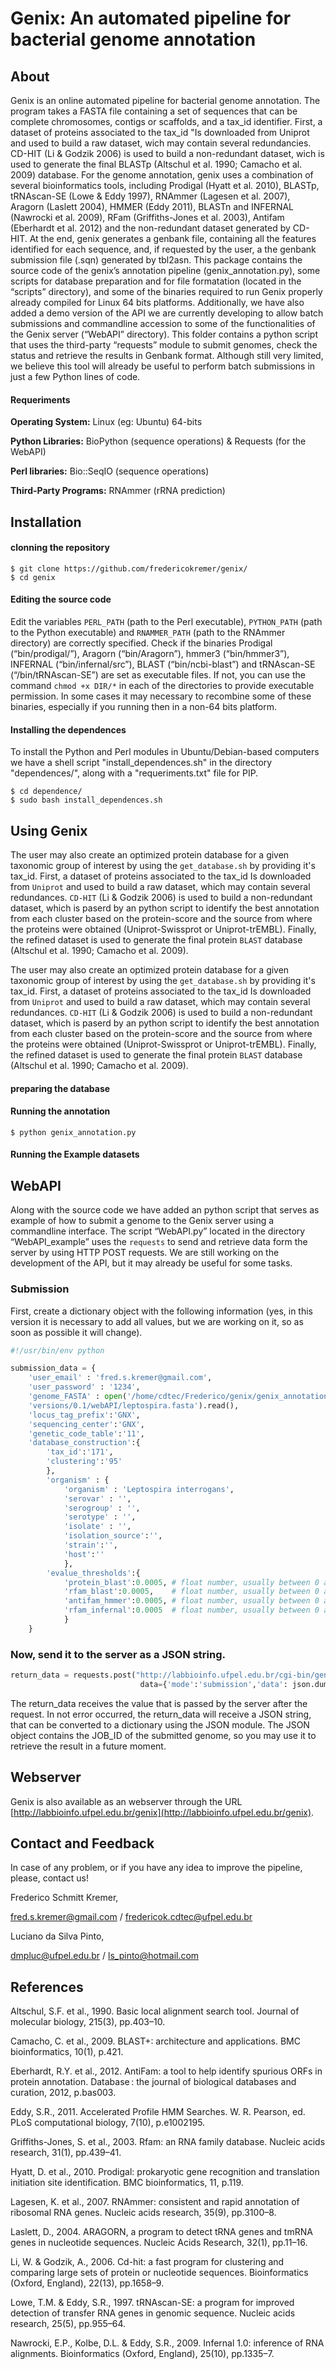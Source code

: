 # Genix:  An automated pipeline for bacterial genome annotation

## About

Genix is an online automated pipeline for bacterial genome annotation. The program takes a FASTA file containing a set of sequences that can be complete chromosomes, contigs or scaffolds, and a tax_id identifier. First, a dataset of proteins associated to the tax_id "Is downloaded from Uniprot
and used to build a raw dataset, wich may contain several redundancies. CD-HIT (Li & Godzik 2006) is used to build a non-redundant dataset, wich is used to generate the final BLASTp (Altschul et al. 1990; Camacho et al. 2009) database. For the genome annotation, genix uses a combination of
several bioinformatics tools, including Prodigal (Hyatt et al. 2010), BLASTp, tRNAscan-SE (Lowe & Eddy 1997), RNAmmer (Lagesen et al. 2007), Aragorn (Laslett 2004), HMMER (Eddy 2011), BLASTn and INFERNAL (Nawrocki et al. 2009), RFam (Griffiths-Jones et al. 2003), Antifam (Eberhardt et al. 2012) and the non-redundant dataset generated by CD-HIT. At the end, genix generates a genbank file, containing all the features identified for each sequence, and, if requested by the user, a the genbank submission file (.sqn) generated by tbl2asn.
This package contains the source code of the genix’s annotation pipeline (genix_annotation.py),
some scripts for database preparation and for file formatation (located in the “scripts” directory),
and some of the binaries required to run Genix properly already compiled for Linux 64 bits
platforms.
Additionally, we have also added a demo version of the API we are currently developing to allow
batch submissions and commandline accession to some of the functionalities of the Genix server
(“WebAPI” directory). This folder contains a python script that uses the third-party “requests”
module to submit genomes, check the status and retrieve the results in Genbank format. Although
still very limited, we believe this tool will already be useful to perform batch submissions in just a
few Python lines of code.

#### Requeriments

**Operating System:** Linux (eg: Ubuntu) 64-bits

**Python Libraries:** BioPython (sequence operations) & Requests (for the WebAPI)

**Perl libraries:** Bio::SeqIO (sequence operations)

**Third-Party Programs:** RNAmmer (rRNA prediction)


## Installation

#### clonning the repository

```shellscript
$ git clone https://github.com/fredericokremer/genix/
$ cd genix
```

#### Editing the source code

Edit the variables `PERL_PATH` (path to the Perl executable), `PYTHON_PATH` (path to
the Python executable) and `RNAMMER_PATH` (path to the RNAmmer directory) are
correctly specified. Check if the binaries Prodigal (“bin/prodigal/”), Aragorn (“bin/Aragorn”), hmmer3 (“bin/hmmer3”), INFERNAL (“bin/infernal/src”), BLAST (“bin/ncbi-blast”) and tRNAscan-SE (“/bin/tRNAscan-SE”) are set as executable files. If not, you can use the command `chmod +x DIR/*` in each of the directories to provide executable permission. In some cases it may necessary to recombine some of these binaries, especially if you running then in a non-64 bits platform.

#### Installing the dependences

To install the Python and Perl modules in Ubuntu/Debian-based computers we have a shell script "install_dependences.sh" in the directory "dependences/", along with a "requeriments.txt" file for PIP. 

```shellscript
$ cd dependence/
$ sudo bash install_dependences.sh
```

## Using Genix

The user may also create an optimized protein database for a given taxonomic group of interest by using the `get_database.sh` by providing it's tax_id. First, a dataset of proteins associated to the tax_id Is downloaded from `Uniprot` and used to build a raw dataset, which may contain several redundances. `CD-HIT` (Li & Godzik 2006) is used to build a non-redundant dataset, which is paserd by an python script to identify the best annotation from each cluster based on the protein-score and the source from where the proteins were obtained (Uniprot-Swissprot or Uniprot-trEMBL). Finally, the refined dataset is used to generate the final protein `BLAST` database (Altschul et al. 1990; Camacho et al. 2009).

The user may also create an optimized protein database for a given taxonomic group of interest by using the `get_database.sh` by providing it's tax_id. First, a dataset of proteins associated to the tax_id Is downloaded from `Uniprot` and used to build a raw dataset, which may contain several redundances. `CD-HIT` (Li & Godzik 2006) is used to build a non-redundant dataset, which is paserd by an python script to identify the best annotation from each cluster based on the protein-score and the source from where the proteins were obtained (Uniprot-Swissprot or Uniprot-trEMBL). Finally, the refined dataset is used to generate the final protein `BLAST` database (Altschul et al. 1990; Camacho et al. 2009).

#### preparing the database



#### Running the annotation

```shellscript
$ python genix_annotation.py
```

#### Running the Example datasets



## WebAPI

Along with the source code we have added an python script that serves as example of how to submit
a genome to the Genix server using a commandline interface. The script “WebAPI.py”
located in the directory “WebAPI_example” uses the `requests` to send and retrieve data form the server by
using HTTP POST requests. We are still working on the development of the API, but it may already
be useful for some tasks.

### Submission

First, create a dictionary object with the following information (yes, in this version it is necessary to
add all values, but we are working on it, so as soon as possible it will change).

```python
#!/usr/bin/env python

submission_data = {
	'user_email' : 'fred.s.kremer@gmail.com',
	'user_password' : '1234',
	'genome_FASTA' : open('/home/cdtec/Frederico/genix/genix_annotation/'
	'versions/0.1/webAPI/leptospira.fasta').read(),
	'locus_tag_prefix':'GNX',
	'sequencing_center':'GNX',
	'genetic_code_table':'11',
	'database_construction':{
		'tax_id':'171',
		'clustering':'95'
		},
		'organism' : {
			'organism' : 'Leptospira interrogans',
			'serovar' : '',
			'serogroup' : '',
			'serotype' : '',
			'isolate' : '',
			'isolation_source':'',
			'strain':'',
			'host':''
			},
		'evalue_thresholds':{
			'protein_blast':0.0005, # float number, usually between 0 and 1
			'rfam_blast':0.0005,    # float number, usually between 0 and 1
			'antifam_hmmer':0.0005, # float number, usually between 0 and 1
			'rfam_infernal':0.0005  # float number, usually between 0 and 1
			}
	}
```

### Now, send it to the server as a JSON string.

```python
return_data = requests.post("http://labbioinfo.ufpel.edu.br/cgi-bin/genix_api.py",
                             data={'mode':'submission','data': json.dumps(submission_data)})
```

The return_data receives the value that is passed by the server after the request. In not error
occurred, the return_data will receive a JSON string, that can be converted to a dictionary
using the JSON module. The JSON object contains the JOB_ID of the submitted genome, so you
may use it to retrieve the result in a future moment.

## Webserver

Genix is also available as an webserver through the URL [http://labbioinfo.ufpel.edu.br/genix](http://labbioinfo.ufpel.edu.br/genix).

##  Contact and Feedback

In case of any problem, or if you have any idea to improve the pipeline, please, contact us!

Frederico Schmitt Kremer,

fred.s.kremer@gmail.com / fredericok.cdtec@ufpel.edu.br

Luciano da Silva Pinto,

dmpluc@ufpel.edu.br / ls_pinto@hotmail.com

## References

 Altschul, S.F. et al., 1990. Basic local alignment search tool. Journal of molecular biology, 215(3), pp.403–10.

 Camacho, C. et al., 2009. BLAST+: architecture and applications. BMC bioinformatics, 10(1), p.421.

 Eberhardt, R.Y. et al., 2012. AntiFam: a tool to help identify spurious ORFs in protein annotation. Database : the journal of biological databases and curation, 2012, p.bas003.

 Eddy, S.R., 2011. Accelerated Profile HMM Searches. W. R. Pearson, ed. PLoS computational biology, 7(10), p.e1002195.

 Griffiths-Jones, S. et al., 2003. Rfam: an RNA family database. Nucleic acids research, 31(1), pp.439–41.

 Hyatt, D. et al., 2010. Prodigal: prokaryotic gene recognition and translation initiation site identification. BMC bioinformatics, 11, p.119.

 Lagesen, K. et al., 2007. RNAmmer: consistent and rapid annotation of ribosomal RNA genes. Nucleic acids research, 35(9), pp.3100–8.

 Laslett, D., 2004. ARAGORN, a program to detect tRNA genes and tmRNA genes in nucleotide sequences. Nucleic Acids Research, 32(1), pp.11–16.

 Li, W. & Godzik, A., 2006. Cd-hit: a fast program for clustering and comparing large sets of protein or nucleotide sequences. Bioinformatics (Oxford, England), 22(13), pp.1658–9.

 Lowe, T.M. & Eddy, S.R., 1997. tRNAscan-SE: a program for improved detection of transfer RNA genes in genomic sequence. Nucleic acids research, 25(5), pp.955–64.

 Nawrocki, E.P., Kolbe, D.L. & Eddy, S.R., 2009. Infernal 1.0: inference of RNA alignments. Bioinformatics (Oxford, England), 25(10), pp.1335–7.
